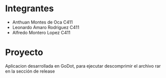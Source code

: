 # Integrantes
- Anthuan Montes de Oca C411
- Leonardo Amaro Rodriguez C411
- Alfredo Montero Lopez C411

# Proyecto
Aplicacion desarrollada en GoDot, para ejecutar descomprimir el archivo rar en la sección de release
